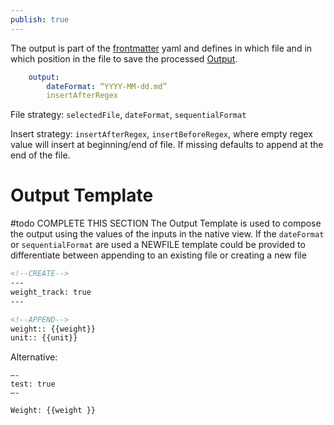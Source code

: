 ```yaml
---
publish: true
---
```

The output is part of the [frontmatter](frontmatter.md) yaml and defines in which file and in which position in the file to save the processed [Output](Output.md). 

```YAML
	output:
		dateFormat: “YYYY-MM-dd.md”
		insertAfterRegex

```

File strategy: `selectedFile`, `dateFormat`, `sequentialFormat`

Insert strategy: `insertAfterRegex`, `insertBeforeRegex`, where empty regex value will insert at beginning/end of file. If missing defaults to append at the end of the file. 



# Output Template
#todo COMPLETE THIS SECTION
The Output Template is used to compose the output using the values of the inputs in the native view. If the `dateFormat` or `sequentialFormat` are used a NEWFILE template could be provided to differentiate between appending to an existing file or creating a new file

```md
<!--CREATE-->
---
weight_track: true
---

<!--APPEND-->
weight:: {{weight}}
unit:: {{unit}}

```

Alternative:

<!--OUTPUT-->
```create
—-
test: true
—-
```

```append
Weight: {{weight }}
```

